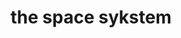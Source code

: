 ---
title: "the space sykstem"
product_type: "top"
is_women: true
is_men: 
is_unisex: true
is_variant: true
original_price: 40
sale_price:
color: "gold"
sizes:
- size: "xxxs"
  stock: 7
- size: "xxs"
  stock: 6
- size: "xs"
  stock: 10
- size: "s"
  stock: 4
- size: "m"
  stock: 5
- size: "l"
  stock: 20
- size: "xl"
  stock: 11
- size: "xxl"
  stock: 13
- size: "xxxl"
  stock: 10

img: "1-the-sykstem-top-gold.png"
main_alt: "An out of this world, space-y kind of vibe."
description: "An out of this world, space-y kind of vibe."
material: "100% hemp"
---